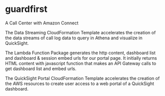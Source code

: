 # guardfirst
A Call Center with Amazon Connect

The Data Streaming CloudFormation Template accelerates the creation of the data streams of call log data to query in Athena and visualize in QuickSight. 

The Lambda Function Package generates the http content, dashboard list and dashboard & session embed urls for our portal page.
It initially returns HTML content with javascript function that makes an API Gateway calls to get dashboard list and embed urls.

The QuickSight Portal CloudFormation Template accelerates the creation of the AWS resources to create user access to a web portal of a QuickSight dashboard. 
